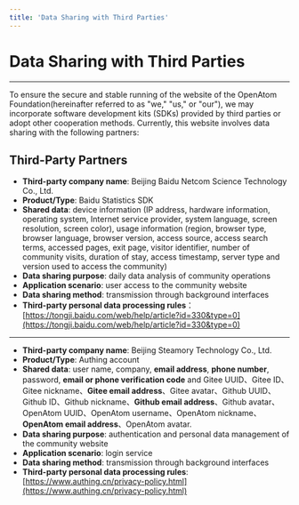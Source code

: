 ```yaml
---
title: 'Data Sharing with Third Parties'
---
```


<div class='markdown markdown-statement'>

# Data Sharing with Third Parties

<hr/>

To ensure the secure and stable running of the website of the OpenAtom Foundation(hereinafter referred to as "we," "us," or "our"), we may incorporate software development kits (SDKs) provided by third parties or adopt other cooperation methods. Currently, this website involves data sharing with the following partners:

## Third-Party Partners

- **Third-party company name**: Beijing Baidu Netcom Science Technology Co., Ltd.
- **Product/Type**: Baidu Statistics SDK
- **Shared data**: device information (IP address, hardware information, operating system, Internet service provider, system language, screen resolution, screen color), usage information (region, browser type, browser language, browser version, access source, access search terms, accessed pages, exit page, visitor identifier, number of community visits, duration of stay, access timestamp, server type and version used to access the community)
- **Data sharing purpose**: daily data analysis of community operations
- **Application scenario**: user access to the community website
- **Data sharing method**: transmission through background interfaces
- **Third-party personal data processing rules**：[https://tongji.baidu.com/web/help/article?id=330&type=0](https://tongji.baidu.com/web/help/article?id=330&type=0)

<hr/>

- **Third-party company name**: Beijing Steamory Technology Co., Ltd.
- **Product/Type**: Authing account
- **Shared data**: user name, company, **email address**, **phone number**, password, **email or phone verification code** and Gitee UUID、Gitee ID、Gitee nickname、**Gitee email address**、Gitee avatar、Github UUID、Github ID、Github nickname、**Github email address**、Github avatar、OpenAtom UUID、OpenAtom username、OpenAtom nickname、**OpenAtom email address**、OpenAtom avatar.
- **Data sharing purpose**: authentication and personal data management of the community website
- **Application scenario**: login service
- **Data sharing method**: transmission through background interfaces
- **Third-party personal data processing rules**: [https://www.authing.cn/privacy-policy.html](https://www.authing.cn/privacy-policy.html)

</div>
